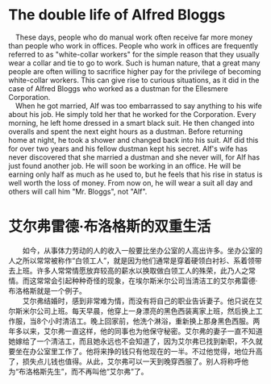 # The double life of Alfred Bloggs
&emsp;These days, people who do manual work often receive far more money than people who work in offices. People who work in offices are frequently referred to as "white-collar workers" for the simple reason that they usually wear a collar and tie to go to work. Such is human nature, that a great many people are often willing to sacrifice higher pay for the privilege of becoming white-collar workers. This can give rise to curious situations, as it did in the case of Alfred Bloggs who worked as a dustman for the Ellesmere Corporation.  
&emsp;When he got married, Alf was too embarrassed to say anything to his wife about his job. He simply told her that he worked for the Corporation. Every morning, he left home dressed in a smart black suit. He then changed into overalls and spent the next eight hours as a dustman. Before returning home at night, he took a shower and changed back into his suit. Alf did this for over two years and his fellow dustman kept his secret. Alf's wife has never discovered that she married a dustman and she never will, for Alf has just found another job. He will soon be working in an office. He will be earning only half as much as he used to, but he feels that his rise in status is well worth the loss of money. From now on, he will wear a suit all day and others will call him "Mr. Bloggs", not "Alf".
# 艾尔弗雷德·布洛格斯的双重生活
&emsp;&emsp;如今，从事体力劳动的人的收入一般要比坐办公室的人高出许多。坐办公室的人之所以常常被称作“白领工人”，就是因为他们通常是穿着硬领白衬衫、系着领带去上班。许多人常常情愿放弃较高的薪水以换取做白领工人的殊荣，此乃人之常情。而这常常会引起种种奇怪的现象，在埃尔斯米尔公司当清洁工的艾尔弗雷德·布洛格斯就是一个例子。  
&emsp;&emsp;艾尔弗结婚时，感到非常难为情，而没有将自己的职业告诉妻子。他只说在艾尔斯米尔公司上班。每天早晨，他穿上一身漂亮的黑色西装离家上班，然后换上工作服，当8个小时清洁工。晚上回家前，他洗个淋浴，重新换上那身黑色西服。两年多以来，艾尔弗一直这样，他的同事也为他保守秘密。艾尔弗的妻子一直不知道她嫁给了一个清洁工，而且她永远也不会知道了，因为艾尔弗已找到新职，不久就要坐在办公室里工作了。他将来挣的钱只有他现在的一半。不过他觉得，地位升高了，损失点儿钱也值得。从此，艾尔弗可以一天到晚穿西服了。别人将称呼他为“布洛格斯先生”，而不再叫他“艾尔弗”了。